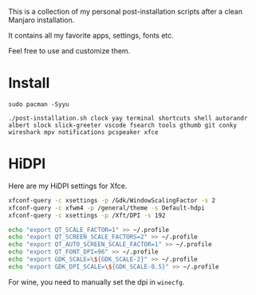 This is a collection of my personal post-installation scripts after a clean Manjaro installation.

It contains all my favorite apps, settings, fonts etc.

Feel free to use and customize them.

# Install

```
sudo pacman -Syyu

./post-installation.sh clock yay terminal shortcuts shell autorandr albert slock slick-greeter vscode fsearch tools gthumb git conky wireshark mpv notifications pcspeaker xfce
```

# HiDPI

Here are my HiDPI settings for Xfce.

```bash
xfconf-query -c xsettings -p /Gdk/WindowScalingFactor -s 2
xfconf-query -c xfwm4 -p /general/theme -s Default-hdpi
xfconf-query -c xsettings -p /Xft/DPI -s 192

echo "export QT_SCALE_FACTOR=1" >> ~/.profile
echo "export QT_SCREEN_SCALE_FACTORS=2" >> ~/.profile
echo "export QT_AUTO_SCREEN_SCALE_FACTOR=1" >> ~/.profile
echo "export QT_FONT_DPI=96" >> ~/.profile
echo "export GDK_SCALE=\${GDK_SCALE-2}" >> ~/.profile
echo "export GDK_DPI_SCALE=\${GDK_SCALE-0.5}" >> ~/.profile
```

For wine, you need to manually set the dpi in `winecfg`.
